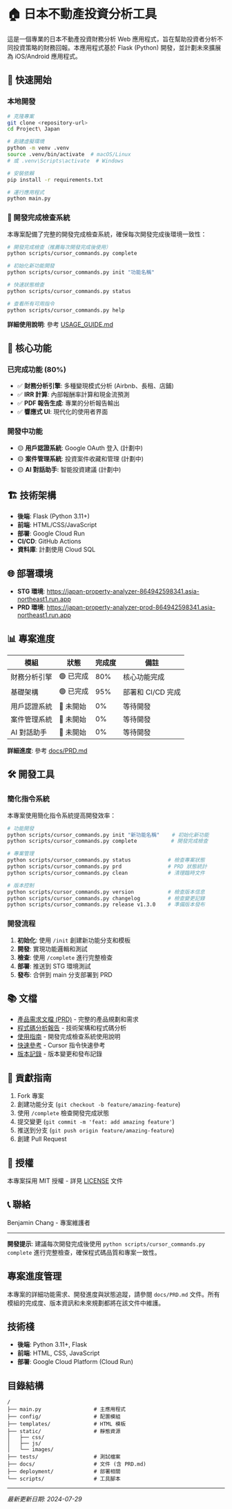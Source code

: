 # 🏠 日本不動產投資分析工具

這是一個專業的日本不動產投資財務分析 Web 應用程式，旨在幫助投資者分析不同投資策略的財務回報。本應用程式基於 Flask (Python) 開發，並計劃未來擴展為 iOS/Android 應用程式。

## 🚀 快速開始

### 本地開發
```bash
# 克隆專案
git clone <repository-url>
cd Project\ Japan

# 創建虛擬環境
python -m venv .venv
source .venv/bin/activate  # macOS/Linux
# 或 .venv\Scripts\activate  # Windows

# 安裝依賴
pip install -r requirements.txt

# 運行應用程式
python main.py
```

### 🎯 開發完成檢查系統

本專案配備了完整的開發完成檢查系統，確保每次開發完成後環境一致性：

```bash
# 開發完成檢查（推薦每次開發完成後使用）
python scripts/cursor_commands.py complete

# 初始化新功能開發
python scripts/cursor_commands.py init "功能名稱"

# 快速狀態檢查
python scripts/cursor_commands.py status

# 查看所有可用指令
python scripts/cursor_commands.py help
```

**詳細使用說明**: 參考 [USAGE_GUIDE.md](USAGE_GUIDE.md)

## 🌟 核心功能

### 已完成功能 (80%)
- ✅ **財務分析引擎**: 多種變現模式分析 (Airbnb、長租、店鋪)
- ✅ **IRR 計算**: 內部報酬率計算和現金流預測
- ✅ **PDF 報告生成**: 專業的分析報告輸出
- ✅ **響應式 UI**: 現代化的使用者界面

### 開發中功能
- 🟡 **用戶認證系統**: Google OAuth 登入 (計劃中)
- 🟡 **案件管理系統**: 投資案件收藏和管理 (計劃中)
- 🟡 **AI 對話助手**: 智能投資建議 (計劃中)

## 🏗️ 技術架構

- **後端**: Flask (Python 3.11+)
- **前端**: HTML/CSS/JavaScript
- **部署**: Google Cloud Run
- **CI/CD**: GitHub Actions
- **資料庫**: 計劃使用 Cloud SQL

## 🌐 部署環境

- **STG 環境**: https://japan-property-analyzer-864942598341.asia-northeast1.run.app
- **PRD 環境**: https://japan-property-analyzer-prod-864942598341.asia-northeast1.run.app

## 📊 專案進度

| 模組 | 狀態 | 完成度 | 備註 |
|------|------|--------|------|
| 財務分析引擎 | 🟢 已完成 | 80% | 核心功能完成 |
| 基礎架構 | 🟢 已完成 | 95% | 部署和 CI/CD 完成 |
| 用戶認證系統 | 🔴 未開始 | 0% | 等待開發 |
| 案件管理系統 | 🔴 未開始 | 0% | 等待開發 |
| AI 對話助手 | 🔴 未開始 | 0% | 等待開發 |

**詳細進度**: 參考 [docs/PRD.md](docs/PRD.md)

## 🛠️ 開發工具

### 簡化指令系統
本專案使用簡化指令系統提高開發效率：

```bash
# 功能開發
python scripts/cursor_commands.py init "新功能名稱"    # 初始化新功能
python scripts/cursor_commands.py complete           # 開發完成檢查

# 專案管理
python scripts/cursor_commands.py status            # 檢查專案狀態
python scripts/cursor_commands.py prd               # PRD 狀態統計
python scripts/cursor_commands.py clean             # 清理臨時文件

# 版本控制
python scripts/cursor_commands.py version           # 檢查版本信息
python scripts/cursor_commands.py changelog         # 檢查變更記錄
python scripts/cursor_commands.py release v1.3.0    # 準備版本發布
```

### 開發流程
1. **初始化**: 使用 `/init` 創建新功能分支和模板
2. **開發**: 實現功能邏輯和測試
3. **檢查**: 使用 `/complete` 進行完整檢查
4. **部署**: 推送到 STG 環境測試
5. **發布**: 合併到 main 分支部署到 PRD

## 📚 文檔

- [產品需求文檔 (PRD)](docs/PRD.md) - 完整的產品規劃和需求
- [程式碼分析報告](docs/CODE_ANALYSIS.md) - 技術架構和程式碼分析
- [使用指南](USAGE_GUIDE.md) - 開發完成檢查系統使用說明
- [快速參考](CURSOR_QUICK_REFERENCE.md) - Cursor 指令快速參考
- [版本記錄](docs/CHANGELOG.md) - 版本變更和發布記錄

## 🤝 貢獻指南

1. Fork 專案
2. 創建功能分支 (`git checkout -b feature/amazing-feature`)
3. 使用 `/complete` 檢查開發完成狀態
4. 提交變更 (`git commit -m 'feat: add amazing feature'`)
5. 推送到分支 (`git push origin feature/amazing-feature`)
6. 創建 Pull Request

## 📄 授權

本專案採用 MIT 授權 - 詳見 [LICENSE](LICENSE) 文件

## 📞 聯絡

Benjamin Chang - 專案維護者

---

**開發提示**: 建議每次開發完成後使用 `python scripts/cursor_commands.py complete` 進行完整檢查，確保程式碼品質和專案一致性。

## 專案進度管理

本專案的詳細功能需求、開發進度與狀態追蹤，請參閱 `docs/PRD.md` 文件。所有模組的完成度、版本資訊和未來規劃都將在該文件中維護。

## 技術棧

- **後端**: Python 3.11+, Flask
- **前端**: HTML, CSS, JavaScript
- **部署**: Google Cloud Platform (Cloud Run)

## 目錄結構

```
/
├── main.py                 # 主應用程式
├── config/                 # 配置模組
├── templates/              # HTML 模板
├── static/                 # 靜態資源
│   ├── css/
│   ├── js/
│   └── images/
├── tests/                  # 測試檔案
├── docs/                   # 文件 (含 PRD.md)
├── deployment/             # 部署相關
└── scripts/                # 工具腳本
```

---
*最新更新日期: 2024-07-29* 
